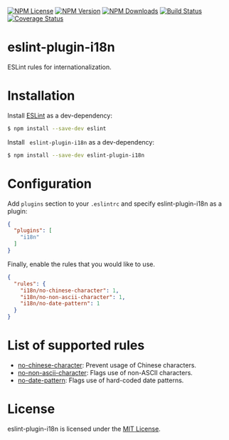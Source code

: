 [![NPM License][npm-license-image]][npm-license-url]
[![NPM Version][npm-version-image]][npm-version-url]
[![NPM Downloads][npm-downloads-image]][npm-downloads-url]
[![Build Status][travis-image]][travis-url]
[![Coverage Status][codecov-image]][codecov-url]

[npm-license-image]: https://img.shields.io/npm/l/eslint-plugin-i18n.svg
[npm-license-url]: https://www.npmjs.com/package/eslint-plugin-i18n
[npm-version-image]: https://img.shields.io/npm/v/eslint-plugin-i18n.svg
[npm-version-url]: https://www.npmjs.com/package/eslint-plugin-i18n
[npm-downloads-image]: https://img.shields.io/npm/dt/eslint-plugin-i18n.svg
[npm-downloads-url]: https://www.npmjs.com/package/eslint-plugin-i18n
[travis-image]: https://img.shields.io/travis/chejen/eslint-plugin-i18n.svg
[travis-url]: https://travis-ci.org/chejen/eslint-plugin-i18n
[codecov-image]: https://codecov.io/github/chejen/eslint-plugin-i18n/coverage.svg?branch=master
[codecov-url]: https://codecov.io/github/chejen/eslint-plugin-i18n?branch=master


eslint-plugin-i18n
===================

ESLint rules for internationalization.

# Installation

Install [ESLint](https://www.github.com/eslint/eslint) as a dev-dependency:

```sh
$ npm install --save-dev eslint
```

Install ` eslint-plugin-i18n` as a dev-dependency:

```sh
$ npm install --save-dev eslint-plugin-i18n
```

# Configuration

Add `plugins` section to your `.eslintrc` and specify eslint-plugin-i18n as a plugin:

```json
{
  "plugins": [
    "i18n"
  ]
}
```

Finally, enable the rules that you would like to use.

```json
{
  "rules": {
    "i18n/no-chinese-character": 1,
    "i18n/no-non-ascii-character": 1,
    "i18n/no-date-pattern": 1
  }
}
```


# List of supported rules

* [no-chinese-character](docs/rules/no-chinese-character.md): Prevent usage of Chinese characters.
* [no-non-ascii-character](docs/rules/no-chinese-character.md): Flags use of non-ASCII characters.
* [no-date-pattern](docs/rules/no-chinese-character.md): Flags use of hard-coded date patterns.


# License

eslint-plugin-i18n is licensed under the [MIT License](http://www.opensource.org/licenses/mit-license.php).

